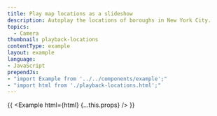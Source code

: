 ```yaml
---
title: Play map locations as a slideshow
description: Autoplay the locations of boroughs in New York City.
topics:
  - Camera
thumbnail: playback-locations
contentType: example
layout: example
language:
- JavaScript
prependJs:
- "import Example from '../../components/example';"
- "import html from './playback-locations.html';"
---
```


{{ <Example html={html} {...this.props} /> }}
